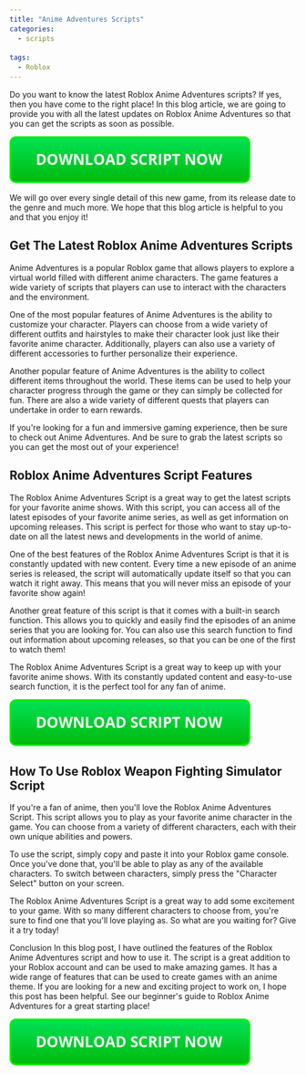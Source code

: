 ```yaml
---
title: "Anime Adventures Scripts"
categories:
  - scripts
  
tags:
  - Roblox
---
```


Do you want to know the latest Roblox Anime Adventures scripts? If yes, then you have come to the right place! In this blog article, we are going to provide you with all the latest updates on Roblox Anime Adventures so that you can get the scripts as soon as possible.

[![script button](https://github.com/robloxpaste/robloxpaste.github.io/blob/main/script_button.png?raw=true)](https://rbxpaste.com/latest-script)


We will go over every single detail of this new game, from its release date to the genre and much more. We hope that this blog article is helpful to you and that you enjoy it!

## Get The Latest Roblox Anime Adventures Scripts

Anime Adventures is a popular Roblox game that allows players to explore a virtual world filled with different anime characters. The game features a wide variety of scripts that players can use to interact with the characters and the environment.

One of the most popular features of Anime Adventures is the ability to customize your character. Players can choose from a wide variety of different outfits and hairstyles to make their character look just like their favorite anime character. Additionally, players can also use a variety of different accessories to further personalize their experience.

Another popular feature of Anime Adventures is the ability to collect different items throughout the world. These items can be used to help your character progress through the game or they can simply be collected for fun. There are also a wide variety of different quests that players can undertake in order to earn rewards.

If you're looking for a fun and immersive gaming experience, then be sure to check out Anime Adventures. And be sure to grab the latest scripts so you can get the most out of your experience!

## Roblox Anime Adventures Script Features

The Roblox Anime Adventures Script is a great way to get the latest scripts for your favorite anime shows. With this script, you can access all of the latest episodes of your favorite anime series, as well as get information on upcoming releases. This script is perfect for those who want to stay up-to-date on all the latest news and developments in the world of anime.

One of the best features of the Roblox Anime Adventures Script is that it is constantly updated with new content. Every time a new episode of an anime series is released, the script will automatically update itself so that you can watch it right away. This means that you will never miss an episode of your favorite show again!

Another great feature of this script is that it comes with a built-in search function. This allows you to quickly and easily find the episodes of an anime series that you are looking for. You can also use this search function to find out information about upcoming releases, so that you can be one of the first to watch them!

The Roblox Anime Adventures Script is a great way to keep up with your favorite anime shows. With its constantly updated content and easy-to-use search function, it is the perfect tool for any fan of anime.

[![script button](https://github.com/robloxpaste/robloxpaste.github.io/blob/main/script_button.png?raw=true)](https://rbxpaste.com/latest-script)

## How To Use Roblox Weapon Fighting Simulator Script
If you're a fan of anime, then you'll love the Roblox Anime Adventures Script. This script allows you to play as your favorite anime character in the game. You can choose from a variety of different characters, each with their own unique abilities and powers.

To use the script, simply copy and paste it into your Roblox game console. Once you've done that, you'll be able to play as any of the available characters. To switch between characters, simply press the "Character Select" button on your screen.

The Roblox Anime Adventures Script is a great way to add some excitement to your game. With so many different characters to choose from, you're sure to find one that you'll love playing as. So what are you waiting for? Give it a try today!

Conclusion
In this blog post, I have outlined the features of the Roblox Anime Adventures script and how to use it. The script is a great addition to your Roblox account and can be used to make amazing games. It has a wide range of features that can be used to create games with an anime theme. If you are looking for a new and exciting project to work on, I hope this post has been helpful. See our beginner's guide to Roblox Anime Adventures for a great starting place!

[![script button](https://github.com/robloxpaste/robloxpaste.github.io/blob/main/script_button.png?raw=true)](https://rbxpaste.com/latest-script)
